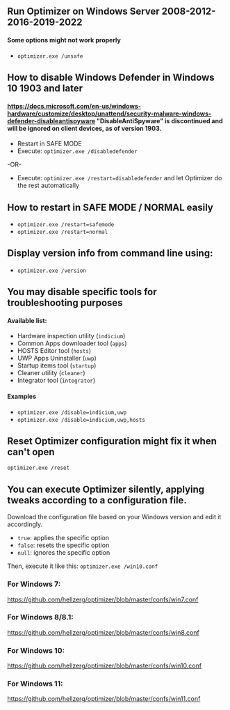 ## Run Optimizer on Windows Server 2008-2012-2016-2019-2022 ##
#### Some options might not work properly ####
- ```optimizer.exe /unsafe```

## How to disable Windows Defender in Windows 10 1903 and later ##
#### https://docs.microsoft.com/en-us/windows-hardware/customize/desktop/unattend/security-malware-windows-defender-disableantispyware "DisableAntiSpyware" is discontinued and will be ignored on client devices, as of version 1903. ####

- Restart in SAFE MODE
- Execute: ```optimizer.exe /disabledefender```

-OR-

- Execute: ```optimizer.exe /restart=disabledefender``` and let Optimizer do the rest automatically

## How to restart in SAFE MODE / NORMAL easily ##

- ```optimizer.exe /restart=safemode```
- ```optimizer.exe /restart=normal```

## Display version info from command line using:

- ```optimizer.exe /version```

## You may disable specific tools for troubleshooting purposes ##
#### Available list: ####

* Hardware inspection utility (```indicium```)
* Common Apps downloader tool (```apps```)
* HOSTS Editor tool (```hosts```)
* UWP Apps Uninstaller (```uwp```)
* Startup items tool (```startup```)
* Cleaner utility (```cleaner```)
* Integrator tool (```integrator```)

#### Examples ####

- ```optimizer.exe /disable=indicium,uwp```
- ```optimizer.exe /disable=indicium,uwp,hosts```

## Reset Optimizer configuration might fix it when can't open ##
```optimizer.exe /reset```

## You can execute Optimizer silently, applying tweaks according to a configuration file. ##

Download the configuration file based on your Windows version and edit it accordingly.

* ```true```: applies the specific option
* ```false```: resets the specific option
* ```null```: ignores the specific option

Then, execute it like this: ```optimizer.exe /win10.conf```

### For Windows 7: ###
https://github.com/hellzerg/optimizer/blob/master/confs/win7.conf

### For Windows 8/8.1: ###
https://github.com/hellzerg/optimizer/blob/master/confs/win8.conf

### For Windows 10: ###
https://github.com/hellzerg/optimizer/blob/master/confs/win10.conf

### For Windows 11: ###
https://github.com/hellzerg/optimizer/blob/master/confs/win11.conf


